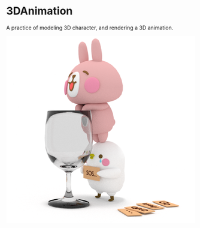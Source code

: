 # 3DAnimation
A practice of modeling 3D character, and rendering a 3D animation.

<img src="./images/rabbit.png" style="width=200px;">
